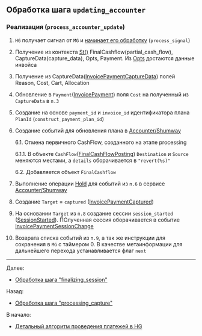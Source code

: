 ## Обработка шага `updating_accounter`

### Реализация (`process_accounter_update`)

1. `HG` получает сигнал от `MG` и [начинает его обработку](../../machinegun/machinegun-signal-processing-workflow.md) (`process_signal`)

2. Получение из контекста [St()](docs/hellgate/meta/st.md) FinalCashflow(partial_cash_flow), CaptureData(capture_data), 
   Opts, Payment. Из [Opts]() достаются данные инвойса

3. Получение из CaptureData([InvoicePaymentCaptureData](https://github.com/valitydev/damsel/blob/master/proto/payment_processing.thrift#L805))
   полей Reason, Cost, Cart, Allocation

4. Обновление в `Payment`([InvoicePayment](https://github.com/valitydev/damsel/blob/master/proto/domain.thrift#L293)) 
   поля `Cost` на полученный из `CaptureData` в `п.3`

5. Создание на основе `payment_id` и `invoice_id` идентификатора плана `PlanId` (`construct_payment_plan_id`)

6. Cоздание событий для обновления плана в [Accounter/Shumway](https://github.com/valitydev/shumway)

    6.1. Отмена первичного CashFlow, созданного на этапе processing

    6.1.1. В объекте `CashFlow`([FinalCashFlowPosting](https://github.com/valitydev/damsel/blob/master/proto/domain.thrift#L2206)) 
    `Destination` и `Source` меняются местами, а `details` оборачивается в `"revert(%s)"`

    6.2. Добавляется объект `FinalCashflow`

7. Выполнение операции [Hold](https://github.com/valitydev/damsel/blob/master/proto/accounter.thrift#L120) 
   для событий из `п.6` в сервисе [Accounter/Shumway](https://github.com/valitydev/shumway)

8. Создание `Target` = `captured` ([InvoicePaymentCaptured](https://github.com/valitydev/damsel/blob/master/proto/domain.thrift#L314))

9. На основании `Target` из `п.8` создание сессии `session_started` ([SessionStarted](https://github.com/valitydev/damsel/blob/master/proto/payment_processing.thrift#L252)).
   ПОлученная сессия оборачивается в событие [InvoicePaymentSessionChange](https://github.com/valitydev/damsel/blob/master/proto/payment_processing.thrift#L234)

11. Возврата списка событий из `п.9`, а так же инструкции для сохранения в `MG` с таймером 0.
    В качестве метаинформации для дальнейшего перехода устанавливается флаг `next`

---

Далее:
- [Обработка шага "finalizing_session"](finalizing-session.md)

Назад:
- [Обработка шага "processing_capture"](processing-capture.md)

В начало:
- [Детальный алгоритм проведения платежей в HG](../hg-payment-workflow.md)
